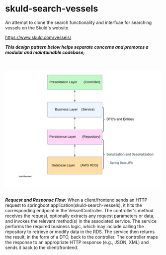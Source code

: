 # skuld-search-vessels

An attempt to clone the search functionality and interfcae for searching vessels on the Skuld's website. 

https://www.skuld.com/vessels/

***This design pattern below helps separate concerns and promotes a modular and maintainable codebase;***
 
 <br> <br />
 ![Screenshot](springboot_design_pattern.png)
 <br> <br />

***Request and Response Flow:*** 
When a client/frontend sends an HTTP request to springboot application(skuld-search-vessels), it hits the corresponding endpoint in the VesselController. The controller's method receives the request, optionally extracts any request parameters or data, and invokes the relevant method(s) in the associated service. The service performs the required business logic, which may include calling the repository to retrieve or modify data in the RDS. The service then returns the result, in the form of a DTO, back to the controller. The controller maps the response to an appropriate HTTP response (e.g., JSON, XML) and sends it back to the client/frontend.
